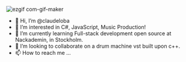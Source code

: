 ![ezgif com-gif-maker](https://user-images.githubusercontent.com/100008570/191142515-f8755cfd-4169-4e4c-9bbe-5a5e26e62774.gif)

- 👋 Hi, I’m @claudeloba
- 👀 I’m interested in C#, JavaScript, Music Production!
- 🌱 I’m currently learning Full-stack development open source at Nackademin, in Stockholm.
- 💞️ I’m looking to collaborate on a drum machine vst built upon c++.
- 📫 How to reach me ...

<!---
claudeloba/claudeloba is a ✨ special ✨ repository because its `README.md` (this file) appears on your GitHub profile.
You can click the Preview link to take a look at your changes.
--->
